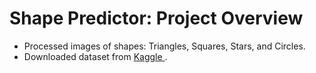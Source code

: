 # Shape Predictor: Project Overview
- Processed images of shapes: Triangles, Squares, Stars, and Circles.
- Downloaded dataset from [Kaggle ](https://www.kaggle.com/smeschke/four-shapes).
